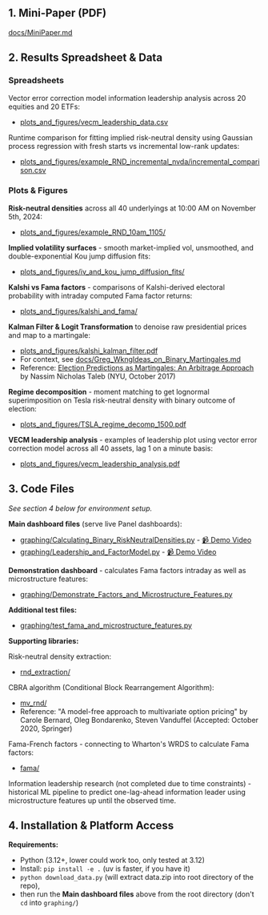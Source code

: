 ## 1. Mini-Paper (PDF)
[docs/MiniPaper.md](docs/MiniPaper.md)

## 2. Results Spreadsheet & Data

### Spreadsheets
Vector error correction model information leadership analysis across 20 equities and 20 ETFs:
- [plots_and_figures/vecm_leadership_data.csv](plots_and_figures/vecm_leadership_data.csv)

Runtime comparison for fitting implied risk-neutral density using Gaussian process regression with fresh starts vs incremental low-rank updates:
- [plots_and_figures/example_RND_incremental_nvda/incremental_comparison.csv](plots_and_figures/example_RND_incremental_nvda/incremental_comparison.csv)

### Plots & Figures

**Risk-neutral densities** across all 40 underlyings at 10:00 AM on November 5th, 2024:
- [plots_and_figures/example_RND_10am_1105/](plots_and_figures/example_RND_10am_1105/)

**Implied volatility surfaces** - smooth market-implied vol, unsmoothed, and double-exponential Kou jump diffusion fits:
- [plots_and_figures/iv_and_kou_jump_diffusion_fits/](plots_and_figures/iv_and_kou_jump_diffusion_fits/)

**Kalshi vs Fama factors** - comparisons of Kalshi-derived electoral probability with intraday computed Fama factor returns:
- [plots_and_figures/kalshi_and_fama/](plots_and_figures/kalshi_and_fama/)

**Kalman Filter & Logit Transformation** to denoise raw presidential prices and map to a martingale:
- [plots_and_figures/kalshi_kalman_filter.pdf](plots_and_figures/kalshi_kalman_filter.pdf)
- For context, see [docs/Greg_WkngIdeas_on_Binary_Martingales.md](docs/Greg_WkngIdeas_on_Binary_Martingales.md)
- Reference: [Election Predictions as Martingales: An Arbitrage Approach](https://arxiv.org/pdf/1703.06351) by Nassim Nicholas Taleb (NYU, October 2017)

**Regime decomposition** - moment matching to get lognormal superimposition on Tesla risk-neutral density with binary outcome of election:
- [plots_and_figures/TSLA_regime_decomp_1500.pdf](plots_and_figures/TSLA_regime_decomp_1500.pdf)

**VECM leadership analysis** - examples of leadership plot using vector error correction model across all 40 assets, lag 1 on a minute basis:
- [plots_and_figures/vecm_leadership_analysis.pdf](plots_and_figures/vecm_leadership_analysis.pdf)

## 3. Code Files

*See section 4 below for environment setup.*

**Main dashboard files** (serve live Panel dashboards):
- [graphing/Calculating_Binary_RiskNeutralDensities.py](graphing/Calculating_Binary_RiskNeutralDensities.py) - [📹 Demo Video](https://drive.google.com/file/d/1f9ivleKQddDq5SVWGY_ysZuPdMhbkZDi/view?usp=drive_link)
- [graphing/Leadership_and_FactorModel.py](graphing/Leadership_and_FactorModel.py) - [📹 Demo Video](https://drive.google.com/file/d/1LFq6dWnWWXEH2WPFlBXI4eEPgDfEbWpk/view?usp=drive_link)

**Demonstration dashboard** - calculates Fama factors intraday as well as microstructure features:
- [graphing/Demonstrate_Factors_and_Microstructure_Features.py](graphing/Demonstrate_Factors_and_Microstructure_Features.py)

**Additional test files:**
- [graphing/test_fama_and_microstructure_features.py](graphing/test_fama_and_microstructure_features.py)

**Supporting libraries:**

Risk-neutral density extraction:
- [rnd_extraction/](rnd_extraction/)

CBRA algorithm (Conditional Block Rearrangement Algorithm):
- [mv_rnd/](mv_rnd/)
- Reference: "A model-free approach to multivariate option pricing" by Carole Bernard, Oleg Bondarenko, Steven Vanduffel (Accepted: October 2020, Springer)

Fama-French factors - connecting to Wharton's WRDS to calculate Fama factors:
- [fama/](fama/)

Information leadership research (not completed due to time constraints) - historical ML pipeline to predict one-lag-ahead information leader using microstructure features up until the observed time.

## 4. Installation & Platform Access

**Requirements:**
- Python (3.12+, lower could work too, only tested at 3.12)
- Install: `pip install -e .` (uv is faster, if you have it)
- `python download_data.py` (will extract data.zip into root directory of the repo),
- then run the **Main dashboard files** above from the root directory (don't `cd` into `graphing/`)





